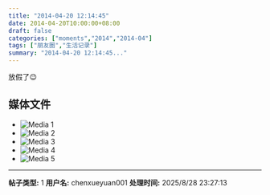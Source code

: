 ```yaml
---
title: "2014-04-20 12:14:45"
date: 2014-04-20T10:00:00+08:00
draft: false
categories: ["moments","2014","2014-04"]
tags: ["朋友圈","生活记录"]
summary: "2014-04-20 12:14:45..."
---
```


放假了😉

## 媒体文件

- ![Media 1](/Moments/photos/2014-04-20/201404201214450.jpg)
- ![Media 2](/Moments/photos/2014-04-20/201404201214451.jpg)
- ![Media 3](/Moments/photos/2014-04-20/201404201214452.jpg)
- ![Media 4](/Moments/photos/2014-04-20/201404201214453.jpg)
- ![Media 5](/Moments/photos/2014-04-20/201404201214454.jpg)

---

**帖子类型:** 1
**用户名:** chenxueyuan001
**处理时间:** 2025/8/28 23:27:13